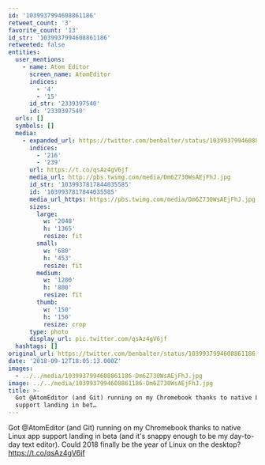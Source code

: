 ```yaml
---
id: '1039937994608861186'
retweet_count: '3'
favorite_count: '13'
id_str: '1039937994608861186'
retweeted: false
entities:
  user_mentions:
    - name: Atom Editor
      screen_name: AtomEditor
      indices:
        - '4'
        - '15'
      id_str: '2339397540'
      id: '2339397540'
  urls: []
  symbols: []
  media:
    - expanded_url: https://twitter.com/benbalter/status/1039937994608861186/photo/1
      indices:
        - '216'
        - '239'
      url: https://t.co/qsAz4gV6jf
      media_url: http://pbs.twimg.com/media/Dm6Z730WsAEjFhJ.jpg
      id_str: '1039937817844035585'
      id: '1039937817844035585'
      media_url_https: https://pbs.twimg.com/media/Dm6Z730WsAEjFhJ.jpg
      sizes:
        large:
          w: '2048'
          h: '1365'
          resize: fit
        small:
          w: '680'
          h: '453'
          resize: fit
        medium:
          w: '1200'
          h: '800'
          resize: fit
        thumb:
          w: '150'
          h: '150'
          resize: crop
      type: photo
      display_url: pic.twitter.com/qsAz4gV6jf
  hashtags: []
original_url: https://twitter.com/benbalter/status/1039937994608861186
date: '2018-09-12T18:05:13.000Z'
images:
  - ../../media/1039937994608861186-Dm6Z730WsAEjFhJ.jpg
image: ../../media/1039937994608861186-Dm6Z730WsAEjFhJ.jpg
title: >-
  Got @AtomEditor (and Git) running on my Chromebook thanks to native Linux app
  support landing in bet…
---
```


Got @AtomEditor (and Git) running on my Chromebook thanks to native Linux app support landing in beta (and it's snappy enough to be my day-to-day text editor). Could 2018 finally be the year of Linux on the desktop? https://t.co/qsAz4gV6jf